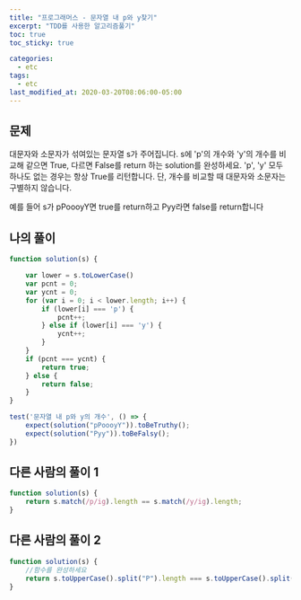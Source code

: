 ```yaml
---
title: "프로그래머스 - 문자열 내 p와 y찾기"
excerpt: "TDD를 사용한 알고리즘풀기"
toc: true
toc_sticky: true

categories:
  - etc
tags:
  - etc
last_modified_at: 2020-03-20T08:06:00-05:00
---
```


## 문제 

대문자와 소문자가 섞여있는 문자열 s가 주어집니다. s에 'p'의 개수와 'y'의 개수를 비교해 같으면 True, 다르면 False를 return 하는 solution를 완성하세요. 'p', 'y' 모두 하나도 없는 경우는 항상 True를 리턴합니다. 단, 개수를 비교할 때 대문자와 소문자는 구별하지 않습니다.

예를 들어 s가 pPoooyY면 true를 return하고 Pyy라면 false를 return합니다

## 나의 풀이


```js
function solution(s) {

    var lower = s.toLowerCase()
    var pcnt = 0;
    var ycnt = 0;
    for (var i = 0; i < lower.length; i++) {
        if (lower[i] === 'p') {
            pcnt++;
        } else if (lower[i] === 'y') {
            ycnt++;
        }
    }
    if (pcnt === ycnt) {
        return true;
    } else {
        return false;
    }
}

test('문자열 내 p와 y의 개수', () => {
    expect(solution("pPoooyY")).toBeTruthy();
    expect(solution("Pyy")).toBeFalsy();
})

```


## 다른 사람의 풀이 1


```js
function solution(s) {
    return s.match(/p/ig).length == s.match(/y/ig).length;
}

```


## 다른 사람의 풀이 2

```js
function solution(s) {
    //함수를 완성하세요
    return s.toUpperCase().split("P").length === s.toUpperCase().split("Y").length;
}
```